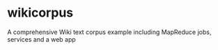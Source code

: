 wikicorpus
==========

A comprehensive Wiki text corpus example including MapReduce jobs, services and a web app 
